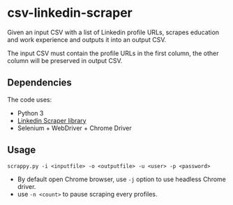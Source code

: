 # csv-linkedin-scraper

Given an input CSV with a list of Linkedin profile URLs, scrapes education and work experience and outputs it into an output CSV.

The input CSV must contain the profile URLs in the first column, the other column will be preserved in output CSV.

## Dependencies

The code uses:
- Python 3
- [Linkedin Scraper library](https://github.com/joeyism/linkedin_scraper/tree/master/linkedin_scraper)
- Selenium + WebDriver + Chrome Driver

## Usage

`scrappy.py -i <inputfile> -o <outputfile> -u <user> -p <password>`

- By default open Chrome browser, use `-j` option to use headless Chrome driver.
- use `-n <count>` to pause scraping every **<count>** profiles.
